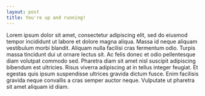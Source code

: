```yaml
---
layout: post
title: You're up and running!
---
```


Lorem ipsum dolor sit amet, consectetur adipiscing elit, sed do eiusmod tempor incididunt ut labore et dolore magna aliqua. Massa id neque aliquam vestibulum morbi blandit. Aliquam nulla facilisi cras fermentum odio. Turpis massa tincidunt dui ut ornare lectus sit. Ac felis donec et odio pellentesque diam volutpat commodo sed. Pharetra diam sit amet nisl suscipit adipiscing bibendum est ultricies. Risus viverra adipiscing at in tellus integer feugiat. Et egestas quis ipsum suspendisse ultrices gravida dictum fusce. Enim facilisis gravida neque convallis a cras semper auctor neque. Vulputate ut pharetra sit amet aliquam id diam.